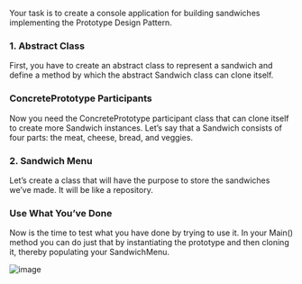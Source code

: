 Your task is to create a console application for building sandwiches implementing the Prototype Design Pattern.

### 1.	Abstract Class

First, you have to create an abstract class to represent a sandwich and define a method by which the abstract Sandwich class can clone itself.

### ConcretePrototype Participants

Now you need the ConcretePrototype participant class that can clone itself to create more Sandwich instances. Let’s say that a Sandwich consists of four parts: the meat, cheese, bread, and veggies.

### 2.	Sandwich Menu

Let’s create a class that will have the purpose to store the sandwiches we’ve made. It will be like a repository.

### Use What You’ve Done

Now is the time to test what you have done by trying to use it. In your Main() method you can do just that by instantiating the prototype and then cloning it, thereby populating your SandwichMenu.

![image](https://user-images.githubusercontent.com/45227327/229312279-28d3a3c1-f8f6-4469-a6c5-d6b29ab11888.png)
